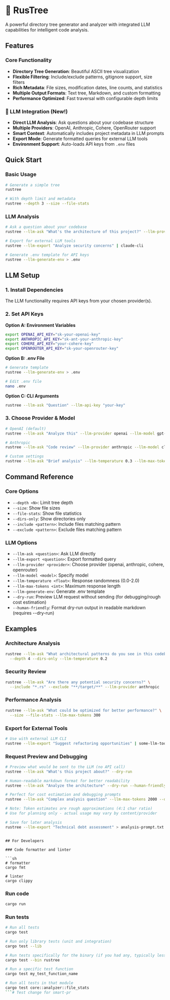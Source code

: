 
# 🌳 RusTree

A powerful directory tree generator and analyzer with integrated LLM capabilities for intelligent code analysis.

## Features

### Core Functionality
- **Directory Tree Generation**: Beautiful ASCII tree visualization
- **Flexible Filtering**: Include/exclude patterns, gitignore support, size filters
- **Rich Metadata**: File sizes, modification dates, line counts, and statistics
- **Multiple Output Formats**: Text tree, Markdown, and custom formatting
- **Performance Optimized**: Fast traversal with configurable depth limits

### 🤖 LLM Integration (New!)
- **Direct LLM Analysis**: Ask questions about your codebase structure
- **Multiple Providers**: OpenAI, Anthropic, Cohere, OpenRouter support
- **Smart Context**: Automatically includes project metadata in LLM prompts
- **Export Mode**: Generate formatted queries for external LLM tools
- **Environment Support**: Auto-loads API keys from `.env` files

## Quick Start

### Basic Usage
```bash
# Generate a simple tree
rustree

# With depth limit and metadata
rustree --depth 3 --size --file-stats
```

### LLM Analysis
```bash
# Ask a question about your codebase
rustree --llm-ask "What's the architecture of this project?" --llm-provider openai

# Export for external LLM tools
rustree --llm-export "Analyze security concerns" | claude-cli

# Generate .env template for API keys
rustree --llm-generate-env > .env
```

## LLM Setup

### 1. Install Dependencies
The LLM functionality requires API keys from your chosen provider(s).

### 2. Set API Keys

**Option A: Environment Variables**
```bash
export OPENAI_API_KEY="sk-your-openai-key"
export ANTHROPIC_API_KEY="sk-ant-your-anthropic-key"
export COHERE_API_KEY="your-cohere-key"
export OPENROUTER_API_KEY="sk-your-openrouter-key"
```

**Option B: .env File**
```bash
# Generate template
rustree --llm-generate-env > .env

# Edit .env file
nano .env
```

**Option C: CLI Arguments**
```bash
rustree --llm-ask "Question" --llm-api-key "your-key"
```

### 3. Choose Provider & Model
```bash
# OpenAI (default)
rustree --llm-ask "Analyze this" --llm-provider openai --llm-model gpt-4

# Anthropic
rustree --llm-ask "Code review" --llm-provider anthropic --llm-model claude-3-sonnet

# Custom settings
rustree --llm-ask "Brief analysis" --llm-temperature 0.3 --llm-max-tokens 500
```

## Command Reference

### Core Options
- `--depth <N>`: Limit tree depth
- `--size`: Show file sizes
- `--file-stats`: Show file statistics
- `--dirs-only`: Show directories only
- `--include <pattern>`: Include files matching pattern
- `--exclude <pattern>`: Exclude files matching pattern

### LLM Options
- `--llm-ask <question>`: Ask LLM directly
- `--llm-export <question>`: Export formatted query
- `--llm-provider <provider>`: Choose provider (openai, anthropic, cohere, openrouter)
- `--llm-model <model>`: Specify model
- `--llm-temperature <float>`: Response randomness (0.0-2.0)
- `--llm-max-tokens <int>`: Maximum response length
- `--llm-generate-env`: Generate .env template
- `--dry-run`: Preview LLM request without sending (for debugging/rough cost estimation)
- `--human-friendly`: Format dry-run output in readable markdown (requires --dry-run)

## Examples

### Architecture Analysis
```bash
rustree --llm-ask "What architectural patterns do you see in this codebase?" \
  --depth 4 --dirs-only --llm-temperature 0.2
```

### Security Review
```bash
rustree --llm-ask "Are there any potential security concerns?" \
  --include "*.rs" --exclude "**/target/**" --llm-provider anthropic
```

### Performance Analysis  
```bash
rustree --llm-ask "What could be optimized for better performance?" \
  --size --file-stats --llm-max-tokens 300
```

### Export for External Tools
```bash
# Use with external LLM CLI
rustree --llm-export "Suggest refactoring opportunities" | some-llm-tool
```

### Request Preview and Debugging
```bash
# Preview what would be sent to the LLM (no API call)
rustree --llm-ask "What's this project about?" --dry-run

# Human-readable markdown format for better readability
rustree --llm-ask "Analyze the architecture" --dry-run --human-friendly

# Perfect for cost estimation and debugging prompts
rustree --llm-ask "Complex analysis question" --llm-max-tokens 2000 --dry-run

# Note: Token estimates are rough approximations (4:1 char ratio)
# Use for planning only - actual usage may vary by content/provider

# Save for later analysis
rustree --llm-export "Technical debt assessment" > analysis-prompt.txt
```
```

## For Developers

### Code formatter and linter

```sh
# formatter
cargo fmt

# linter
cargo clippy
```

### Run code

```sh
cargo run
```

### Run tests

```sh
# Run all tests
cargo test

# Run only library tests (unit and integration)
cargo test --lib

# Run tests specifically for the binary (if you had any, typically less common unless the binary itself has complex logic not in the lib)
cargo test --bin rustree

# Run a specific test function
cargo test my_test_function_name

# Run all tests in that module
cargo test core::analyzer::file_stats
```# Test change for smart-pr
